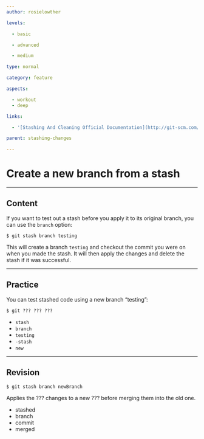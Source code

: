 ```yaml
---
author: rosielowther

levels:

  - basic

  - advanced

  - medium

type: normal

category: feature

aspects:

  - workout
  - deep

links:

  - '[Stashing And Cleaning Official Documentation](http://git-scm.com/book/en/v2/Git-Tools-Stashing-and-Cleaning){website}'

parent: stashing-changes

---
```


# Create a new branch from a stash

---
## Content

If you want to test out a stash before you apply it to its original branch, you can use the `branch` option:
```
$ git stash branch testing
```
This will create a branch `testing` and checkout the commit you were on when you made the stash. It will then apply the changes and delete the stash if it was successful.

---
## Practice

You can test stashed code using a new branch “testing”:
```
$ git ??? ??? ???
```

* `stash`
* `branch`
* `testing`
* `-stash`
* `new`

---
## Revision

```
$ git stash branch newBranch
```
Applies the ??? changes to a new ??? before merging them into the old one.

* stashed
* branch
* commit
* merged

 
